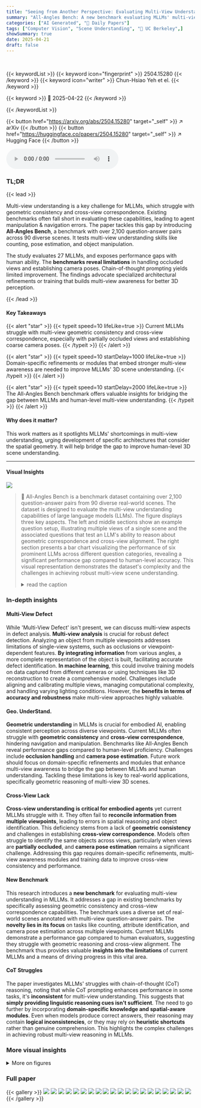 ```yaml
---
title: "Seeing from Another Perspective: Evaluating Multi-View Understanding in MLLMs"
summary: "All-Angles Bench: A new benchmark evaluating MLLMs' multi-view scene understanding, revealing limitations in geometric & cross-view consistency."
categories: ["AI Generated", "🤗 Daily Papers"]
tags: ["Computer Vision", "Scene Understanding", "🏢 UC Berkeley",]
showSummary: true
date: 2025-04-21
draft: false
---
```


<br>

{{< keywordList >}}
{{< keyword icon="fingerprint" >}} 2504.15280 {{< /keyword >}}
{{< keyword icon="writer" >}} Chun-Hsiao Yeh et el. {{< /keyword >}}
 
{{< keyword >}} 🤗 2025-04-22 {{< /keyword >}}
 
{{< /keywordList >}}

{{< button href="https://arxiv.org/abs/2504.15280" target="_self" >}}
↗ arXiv
{{< /button >}}
{{< button href="https://huggingface.co/papers/2504.15280" target="_self" >}}
↗ Hugging Face
{{< /button >}}



<audio controls>
    <source src="https://ai-paper-reviewer.com/2504.15280/podcast.wav" type="audio/wav">
    Your browser does not support the audio element.
</audio>


### TL;DR


{{< lead >}}

Multi-view understanding is a key challenge for MLLMs, which struggle with geometric consistency and cross-view correspondence. Existing benchmarks often fall short in evaluating these capabilities, leading to agent manipulation & navigation errors. The paper tackles this gap by introducing **All-Angles Bench**, a benchmark with over 2,100 question-answer pairs across 90 diverse scenes. It tests multi-view understanding skills like counting, pose estimation, and object manipulation.



The study evaluates 27 MLLMs, and exposes performance gaps with human ability. The **benchmarks reveal limitations** in handling occluded views and establishing camera poses. Chain-of-thought prompting yields limited improvement. The findings advocate specialized architectural refinements or training that builds multi-view awareness for better 3D perception.

{{< /lead >}}


#### Key Takeaways

{{< alert "star" >}}
{{< typeit speed=10 lifeLike=true >}} Current MLLMs struggle with multi-view geometric consistency and cross-view correspondence, especially with partially occluded views and establishing coarse camera poses. {{< /typeit >}}
{{< /alert >}}

{{< alert "star" >}}
{{< typeit speed=10 startDelay=1000 lifeLike=true >}} Domain-specific refinements or modules that embed stronger multi-view awareness are needed to improve MLLMs' 3D scene understanding. {{< /typeit >}}
{{< /alert >}}

{{< alert "star" >}}
{{< typeit speed=10 startDelay=2000 lifeLike=true >}} The All-Angles Bench benchmark offers valuable insights for bridging the gap between MLLMs and human-level multi-view understanding. {{< /typeit >}}
{{< /alert >}}

#### Why does it matter?
This work matters as it spotlights MLLMs' shortcomings in multi-view understanding, urging development of specific architectures that consider the spatial geometry. It will help bridge the gap to improve human-level 3D scene understanding.

------
#### Visual Insights



![](https://arxiv.org/html/2504.15280/x3.png)

> 🔼 All-Angles Bench is a benchmark dataset containing over 2,100 question-answer pairs from 90 diverse real-world scenes.  The dataset is designed to evaluate the multi-view understanding capabilities of large language models (LLMs). The figure displays three key aspects. The left and middle sections show an example question setup, illustrating multiple views of a single scene and the associated questions that test an LLM's ability to reason about geometric correspondence and cross-view alignment. The right section presents a bar chart visualizing the performance of six prominent LLMs across different question categories, revealing a significant performance gap compared to human-level accuracy. This visual representation demonstrates the dataset's complexity and the challenges in achieving robust multi-view scene understanding.
> <details>
> <summary>read the caption</summary>
> Figure 1:  We present All-Angles Bench, a rich-annotated benchmark with over 2,100 Q&A pairs from 90 diverse scenes for evaluating multi-view understanding of MLLMs. Left and Middle: An example question setup of multiple views capturing the same scene and the corresponding questions. Right: Accuracies of six notable MLLMs across different question categories.
> </details>







### In-depth insights


#### Multi-View Defect
While 'Multi-View Defect' isn't present, we can discuss multi-view aspects in defect analysis. **Multi-view analysis** is crucial for robust defect detection. Analyzing an object from multiple viewpoints addresses limitations of single-view systems, such as occlusions or viewpoint-dependent features. **By integrating information** from various angles, a more complete representation of the object is built, facilitating accurate defect identification. **In machine learning**, this could involve training models on data captured from different cameras or using techniques like 3D reconstruction to create a comprehensive model. Challenges include aligning and calibrating multiple views, managing computational complexity, and handling varying lighting conditions. However, the **benefits in terms of accuracy and robustness** make multi-view approaches highly valuable.

#### Geo. UnderStand.
**Geometric understanding** in MLLMs is crucial for embodied AI, enabling consistent perception across diverse viewpoints. Current MLLMs often struggle with **geometric consistency** and **cross-view correspondence**, hindering navigation and manipulation. Benchmarks like All-Angles Bench reveal performance gaps compared to human-level proficiency. Challenges include **occlusion handling** and **camera pose estimation**. Future work should focus on domain-specific refinements and modules that enhance multi-view awareness to bridge the gap between MLLMs and human understanding. Tackling these limitations is key to real-world applications, specifically geometric reasoning of multi-view 3D scenes.

#### Cross-View Lack
**Cross-view understanding is critical for embodied agents** yet current MLLMs struggle with it. They often fail to **reconcile information from multiple viewpoints**, leading to errors in spatial reasoning and object identification. This deficiency stems from a lack of **geometric consistency** and challenges in establishing **cross-view correspondence**. Models often struggle to identify the same objects across views, particularly when views are **partially occluded**, and **camera pose estimation** remains a significant challenge. Addressing this gap requires domain-specific refinements, multi-view awareness modules and training data to improve cross-view consistency and performance.

#### New Benchmark
This research introduces a **new benchmark** for evaluating multi-view understanding in MLLMs. It addresses a gap in existing benchmarks by specifically assessing geometric consistency and cross-view correspondence capabilities. The benchmark uses a diverse set of real-world scenes annotated with multi-view question-answer pairs.  The **novelty lies in its focus** on tasks like counting, attribute identification, and camera pose estimation across multiple viewpoints.  Current MLLMs demonstrate a performance gap compared to human evaluators, suggesting they struggle with geometric reasoning and cross-view alignment. The benchmark thus provides valuable **insights into the limitations** of current MLLMs and a means of driving progress in this vital area.

#### CoT Struggles
The paper investigates MLLMs' struggles with chain-of-thought (CoT) reasoning, noting that while CoT prompting enhances performance in some tasks, it's **inconsistent** for multi-view understanding. This suggests that **simply providing linguistic reasoning cues isn't sufficient**. The need to go further by incorporating **domain-specific knowledge and spatial-aware modules**. Even when models produce correct answers, their reasoning may contain **logical inconsistencies**, or they may rely on **heuristic shortcuts** rather than genuine comprehension. This highlights the complex challenges in achieving robust multi-view reasoning in MLLMs.


### More visual insights

<details>
<summary>More on figures
</summary>


![](https://arxiv.org/html/2504.15280/x4.png)

> 🔼 All-Angles Bench is a benchmark dataset designed to thoroughly evaluate the multi-view understanding capabilities of large language models. It consists of over 2100 question-answer pairs across 90 diverse real-world scenes, covering six primary question types: counting, attribute identification, relative distance, relative direction, object manipulation, and camera pose estimation.  These question types are designed to assess various aspects of 3D scene understanding, including establishing correspondences between objects across different viewpoints and accurately determining relative object and camera positions.
> <details>
> <summary>read the caption</summary>
> Figure 2: Overview of All-Angles Bench. Our benchmark targets a comprehensive view of multi-view understanding, spanning six primary question types. These question types are designed to investigate several major aspects of 3D scene understanding, from creating correspondence between objects to associating relative object and camera poses.
> </details>



![](https://arxiv.org/html/2504.15280/x5.png)

> 🔼 This figure illustrates the three-stage pipeline used to construct the All-Angles Bench benchmark.  Stage one involves collecting 90 diverse multi-view scenes and designing six tasks focused on multi-view reasoning. Stage two uses an MLLM to generate initial questions, which are then refined and validated by human annotators to ensure accuracy and clarity.  Stage three systematically creates paired questions by rewording or changing viewpoints, while maintaining the original visual relationships to test the model's consistency across different views. Inconsistent or ambiguous pairs are removed in a final quality check. The counting and camera pose estimation tasks utilize all available viewpoints, whereas the other tasks use only two randomly selected viewpoints.
> <details>
> <summary>read the caption</summary>
> Figure 3: All-Angles Bench construction pipeline. (1) We collect and curate 90 diverse multi-view scenes and design six tasks that emphasize multi-view reasoning. (2) We generate initial questions via an MLLM, then refine and validate them through human annotation to ensure correctness, clarity, and domain relevance. (3) We create paired questions by systematically rephrasing or altering each view perspective while preserving their underlying visual correspondences to evaluate model’s cross-view consistency. A final quality-control step removes inconsistent or ambiguous pairs. Note that counting and camera pose estimation tasks utilize all available views per query, whereas other tasks employ two randomly selected viewpoints.
> </details>



![](https://arxiv.org/html/2504.15280/x6.png)

> 🔼 Figure 4 presents a statistical overview of the All-Angles Bench benchmark dataset.  The figure is composed of two parts: a pie chart and a bar chart. The pie chart shows the proportion of questions in the dataset that belong to each of the six multi-view understanding sub-tasks (counting, attribute identification, relative distance, relative direction, object manipulation, and camera pose estimation). The bar chart displays the percentage of questions that are primary questions (i.e., initial questions) versus paired questions (i.e., questions designed to test for consistency in the model’s response) for each sub-task.  This figure provides a comprehensive summary of the data composition and structure of the All-Angles Bench.
> <details>
> <summary>read the caption</summary>
> Figure 4: Statistical overview of All-Angles Bench. The pie chart shows the distribution of 6 sub-tasks of multi-view understanding. The bar plot illustrates the percentage breakdown by primary and paired question-answers of each sub-task.
> </details>



![](https://arxiv.org/html/2504.15280/x7.png)

> 🔼 This figure presents a comprehensive evaluation of 27 different Multi-Modal Large Language Models (MLLMs) across six sub-tasks focused on multi-view understanding.  The models are categorized into closed-source and open-source groups.  Performance is measured against human-level performance. The table highlights the top-performing model for each sub-task in deeper gray, and the second-best performing model in light gray, providing a clear visual comparison of the models' capabilities in handling multi-view scenarios.
> <details>
> <summary>read the caption</summary>
> Figure 5: Evaluation results for 27 MLLMs. We consolidate performance from both closed-source and open-source MLLM evaluations. We use deeper-gray to highlight the top result among all models in each sub-task, while light-gray marks the second-best result.
> </details>



![](https://arxiv.org/html/2504.15280/x8.png)

> 🔼 This figure shows the inconsistency rates of six different large language models (LLMs) across paired questions, highlighting their performance inconsistencies. GPT-40 shows a particularly high inconsistency rate (around 70%) on relative distance tasks, while Gemini-2.0-Flash and Claude-3.7-Sonnet exhibit more balanced performance across all tasks.  In contrast, Ovis2-34B and GPT-40 show significant variation in inconsistency across tasks. This illustrates the challenges that current LLMs face in consistent multi-view reasoning.
> <details>
> <summary>read the caption</summary>
> Figure 6: Paired question-answers inconsistency across 6 MLLMs. We report the proportions of IC and CC + WW. Notably, GPT-4o struggles with relative distance (around 70% inconsistency). Gemini-2.0-Flash and Claude-3.7-Sonnet exhibit more balanced performance, whereas Ovis2-34B and GPT-4o vary considerably across tasks.
> </details>



![](https://arxiv.org/html/2504.15280/x9.png)

> 🔼 This figure demonstrates the challenges MLLMs face when performing multi-view counting tasks.  The task involves counting the number of people in a scene captured from multiple viewpoints. While MLLMs perform well when all individuals are fully visible in at least one viewpoint, their performance deteriorates significantly when information about individuals is fragmented across viewpoints (partial visibility).  The example highlights how GPT-40, instead of integrating information from all views to arrive at a consistent count, simply selects the largest count from any single viewpoint, thus demonstrating an inability to correctly reconcile fragmented information across multiple perspectives.
> <details>
> <summary>read the caption</summary>
> Figure 7: Complete- and Partial-visibility counting. While MLLMs often succeed when everyone is visible in one viewpoint, they sometimes fail to reconcile fragmented information across views, as shown by GPT‐4o occasionally picks the largest per‐view count rather than reconciling individuals across views.
> </details>



![](https://arxiv.org/html/2504.15280/x10.png)

> 🔼 This figure analyzes the effectiveness of three chain-of-thought (CoT) prompting strategies (Zero-Shot CoT, Self-Consistency, and Identification CoT) on three large language models (GPT-4o, Ovis2-34B, InternVL2.5-38B). The models are tested on tasks requiring multi-view understanding in both complete-view and partial-view settings.  The results reveal that CoT methods improve performance on partial-view scenarios for GPT-4o but have a diminished impact on InternVL2.5-38B, which already performs well in multi-view counting. This suggests that relying solely on improved prompting strategies is insufficient to improve multi-view understanding and specialized training is necessary for success on the All-Angles Bench benchmark.
> <details>
> <summary>read the caption</summary>
> Figure 8: Analysis of reasoning prompt strategies. We report the effectiveness of Zero-Shot CoT, Self-Consistency, and Identification CoT — across GPT-4o, Ovis2-34B, and InternVL2.5-38B under complete-view and partial-view settings. While CoT variations delivers notable gains in partial-visibility scenarios in GPT-4o, its impact diminishes for models already be robust at multi-view counting (e.g., InternVL2.5-38B). These results indicate that refining reasoning prompt alone is insufficient; specialized multi-view training may be necessary to excel on All-Angles Bench.
> </details>



![](https://arxiv.org/html/2504.15280/x11.png)

> 🔼 This figure visualizes the challenges faced by large language models (LLMs) in understanding multi-view scenes.  While GPT-4 and Gemini-2.0-Flash show reasonable skill at reconstructing a scene from a single viewpoint, they struggle to correctly align and reason across multiple viewpoints.  The example demonstrates how an incorrect estimation of camera positions leads to errors in tasks like tracking an object's movement across different views.  This highlights the need for improved multi-view consistency in current LLMs.
> <details>
> <summary>read the caption</summary>
> Figure 9: Visualization of multi-view scene reconstruction and camera pose alignment. Although GPT-4o and Gemini-2.0-Flash both display moderate proficiency in single-view scene reconstruction, they struggle when aligning two different camera perspectives. Misidentifying camera poses leads to incorrect directional reasoning — such as tracking a person’s trajectory from View 1 to View 2 which needs multi-view consistency in current MLLMs.
> </details>



![](https://arxiv.org/html/2504.15280/x12.png)

> 🔼 This figure visualizes the results of camera pose estimation task.  The models were asked to order camera views in clockwise order.  While the models often provided detailed reasoning in their answers, they consistently failed to correctly order the views, highlighting a significant gap in their geometric understanding and cross-view correspondence abilities.
> <details>
> <summary>read the caption</summary>
> Figure 10: Visualization of camera pose estimation. When asked to order the camera poses in clockwise order, MLLMs fail completely despite providing detailed reasonings.
> </details>



![](https://arxiv.org/html/2504.15280/x13.png)

> 🔼 This figure shows a streamlined guideline designed to help annotators verify the quality of multiple-choice questions generated by an MLLM.  It provides a step-by-step process for checking clarity, grammar, accuracy and relevance.  Specific issues to avoid (like vague phrasing or MLLM hallucinations) are highlighted along with examples of how to improve question quality.
> <details>
> <summary>read the caption</summary>
> Figure 11: The streamlined version of annotation guideline for annotators to follow. It outlines key verification steps, common pitfalls, and examples to help annotators improve question clarity, accuracy, and answer quality.
> </details>



![](https://arxiv.org/html/2504.15280/x14.png)

> 🔼 The figure showcases the data structure used to store the question-answer pairs in the All-Angles Bench.  The left panel displays a sample JSON entry, illustrating the key-value pairs that constitute each data point. These include metadata such as the question index, dataset source, task type, and file paths to the associated images. The right panel shows a screenshot of the graphical user interface (GUI) of the annotation platform. This GUI enabled efficient review and refinement of annotations by human annotators. The platform is intuitive, allowing annotators to easily view multi-view images, modify questions, adjust answer choices, and update annotations.
> <details>
> <summary>read the caption</summary>
> Figure 12: Left: A structured JSON representation of a question-answer pair. Right: A snapshot of the GUI-based Annotation Platform used for reviewing and refining annotations. Best viewed zoomed in for details.
> </details>



![](https://arxiv.org/html/2504.15280/x15.png)

> 🔼 This figure shows a before-and-after comparison of a question from the All-Angles benchmark that initially contained ambiguities. The initial version of the question (before modification) is shown alongside the finalized version that resulted from multiple annotators reviewing and refining the question to improve its clarity and consistency.  The differences highlight how collaborative review can clarify unclear wording and improve the accuracy and consistency of the dataset.
> <details>
> <summary>read the caption</summary>
> Figure 13: Comparison of a flagged ambiguous case before modification and its finalized version after cross-checking. The initial annotation was reviewed by multiple annotators, with ambiguities resolved through discussions to ensure clarity and consistency.
> </details>



![](https://arxiv.org/html/2504.15280/x16.png)

> 🔼 This figure shows the prompt used for the Identification Chain of Thought (CoT) method. The method is designed to improve the accuracy of counting objects in scenes with partial visibility by prompting the large language model (LLM) to systematically list each entity across all views before providing the final answer. This is done to avoid double-counting and improve the accuracy of the result. The prompt guides the LLM to follow three main steps: generate a detailed description of each object; cross-check these descriptions across all views to avoid counting the same object multiple times; and provide the final count of unique objects. The detailed structure and instructions of the prompt make it easier for the LLMs to reason through the counting task more effectively, leading to more accurate results in scenarios with partial visibility.
> <details>
> <summary>read the caption</summary>
> Figure 14: Our proposed Identification CoT prompt. To design for counting tasks with partial-visibility, our prompt guides the MLLM to systematically list each target entity across all views.
> </details>



![](https://arxiv.org/html/2504.15280/x17.png)

> 🔼 This figure compares the performance of different large language models (LLMs) on a multi-view counting task under various prompting strategies.  It shows the baseline performance without prompting, and the results after applying three different prompting methods (Zero-Shot CoT, Self-Consistency, and Identification CoT).  The comparison focuses on a specific scene (Case 1) and highlights the differences in how each LLM answers the question of counting people in the scene given multiple viewpoints, with and without the aid of different reasoning prompts. The goal is to demonstrate the impact of prompting techniques on improving the accuracy and consistency of the LLM's responses in complex multi-view scenarios.
> <details>
> <summary>read the caption</summary>
> Figure 15: Comparison of model outputs on the same questions under different prompting methods. (Case 1)
> </details>



![](https://arxiv.org/html/2504.15280/x18.png)

> 🔼 This figure displays a comparison of how different large language models (LLMs) respond to the same question regarding counting the number of people in a scene, using various prompting methods.  The models' performance is analyzed under three different prompting strategies: baseline (no prompt), zero-shot chain-of-thought (CoT), and the proposed identification CoT.  The figure shows the visual inputs (multiple views of the same scene), the baseline answer, and the answers generated using the different prompting strategies for each LLM. The results illustrate the impact of prompting techniques on the LLMs' ability to correctly identify and count objects in a multi-view scenario.
> <details>
> <summary>read the caption</summary>
> Figure 16: Comparison of model outputs on the same questions under different prompting methods. (Case 2)
> </details>



![](https://arxiv.org/html/2504.15280/x19.png)

> 🔼 This figure displays example questions from the All-Angles Bench dataset.  Each example shows a set of four images from different viewpoints of the same scene, followed by a question testing various aspects of multi-view understanding.  These aspects include identifying objects across views (attribute identification), judging relative distances (relative distance), predicting object movement (object manipulation), counting objects (counting), determining the direction objects are facing (relative direction), and estimating camera positions (camera pose estimation).  The questions are multiple choice.
> <details>
> <summary>read the caption</summary>
> Figure 17: All-Angles Bench Samples (Part I)
> </details>



![](https://arxiv.org/html/2504.15280/x20.png)

> 🔼 This figure displays several example questions from the All-Angles Bench benchmark dataset. Each example shows a multiple-choice question accompanied by four different views of the same scene. The questions cover six primary question types: attribute identification, relative distance, object manipulation, counting, relative direction, and camera pose estimation. These examples demonstrate the diversity and complexity of the benchmark, which tests the ability of large language models to understand and reason about multi-view scenes.
> <details>
> <summary>read the caption</summary>
> Figure 18: All-Angles Bench Samples (Part II)
> </details>



![](https://arxiv.org/html/2504.15280/x21.png)

> 🔼 This figure displays examples of paired question-answer pairs from the All-Angles Bench benchmark. Each example shows a primary question-answer pair and a corresponding paired question-answer pair. The paired question-answer pairs are designed to test the model's ability to understand multiple viewpoints and handle different view variations.
> <details>
> <summary>read the caption</summary>
> Figure 19: Paired Data Samples (Part I)
> </details>



![](https://arxiv.org/html/2504.15280/x22.png)

> 🔼 This figure displays paired question-answer examples from the All-Angles Bench dataset.  Each pair demonstrates how a question can be rephrased or slightly altered while maintaining the same underlying visual context and correct answer. The pairs are designed to test the models' ability to consistently reason about multi-view scenarios and not simply rely on specific wordings or question structures. The question types shown include Attribute Identification, Relative Distance, Object Manipulation, Relative Direction, and Camera Pose Estimation.
> <details>
> <summary>read the caption</summary>
> Figure 20: Paired Data Samples (Part II)
> </details>



</details>






### Full paper

{{< gallery >}}
<img src="https://ai-paper-reviewer.com/2504.15280/1.png" class="grid-w50 md:grid-w33 xl:grid-w25" />
<img src="https://ai-paper-reviewer.com/2504.15280/2.png" class="grid-w50 md:grid-w33 xl:grid-w25" />
<img src="https://ai-paper-reviewer.com/2504.15280/3.png" class="grid-w50 md:grid-w33 xl:grid-w25" />
<img src="https://ai-paper-reviewer.com/2504.15280/4.png" class="grid-w50 md:grid-w33 xl:grid-w25" />
<img src="https://ai-paper-reviewer.com/2504.15280/5.png" class="grid-w50 md:grid-w33 xl:grid-w25" />
<img src="https://ai-paper-reviewer.com/2504.15280/6.png" class="grid-w50 md:grid-w33 xl:grid-w25" />
<img src="https://ai-paper-reviewer.com/2504.15280/7.png" class="grid-w50 md:grid-w33 xl:grid-w25" />
<img src="https://ai-paper-reviewer.com/2504.15280/8.png" class="grid-w50 md:grid-w33 xl:grid-w25" />
<img src="https://ai-paper-reviewer.com/2504.15280/9.png" class="grid-w50 md:grid-w33 xl:grid-w25" />
<img src="https://ai-paper-reviewer.com/2504.15280/10.png" class="grid-w50 md:grid-w33 xl:grid-w25" />
<img src="https://ai-paper-reviewer.com/2504.15280/11.png" class="grid-w50 md:grid-w33 xl:grid-w25" />
<img src="https://ai-paper-reviewer.com/2504.15280/12.png" class="grid-w50 md:grid-w33 xl:grid-w25" />
<img src="https://ai-paper-reviewer.com/2504.15280/13.png" class="grid-w50 md:grid-w33 xl:grid-w25" />
<img src="https://ai-paper-reviewer.com/2504.15280/14.png" class="grid-w50 md:grid-w33 xl:grid-w25" />
<img src="https://ai-paper-reviewer.com/2504.15280/15.png" class="grid-w50 md:grid-w33 xl:grid-w25" />
<img src="https://ai-paper-reviewer.com/2504.15280/16.png" class="grid-w50 md:grid-w33 xl:grid-w25" />
<img src="https://ai-paper-reviewer.com/2504.15280/17.png" class="grid-w50 md:grid-w33 xl:grid-w25" />
<img src="https://ai-paper-reviewer.com/2504.15280/18.png" class="grid-w50 md:grid-w33 xl:grid-w25" />
<img src="https://ai-paper-reviewer.com/2504.15280/19.png" class="grid-w50 md:grid-w33 xl:grid-w25" />
<img src="https://ai-paper-reviewer.com/2504.15280/20.png" class="grid-w50 md:grid-w33 xl:grid-w25" />
{{< /gallery >}}